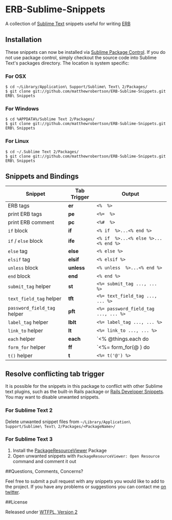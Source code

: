 ERB-Sublime-Snippets
====================

A collection of [Sublime Text](http://www.sublimetext.com/) snippets useful for writing [ERB](http://ruby-doc.org/stdlib-1.9.3/libdoc/erb/rdoc/ERB.html)

## Installation

These snippets can now be installed via [Sublime Package Control](http://wbond.net/sublime_packages/package_control). If you do not use package control, simply checkout the source code into Sublime Text's packages directory. The location is system specific:

### For OSX

    $ cd ~/Library/Application\ Support/Sublime\ Text\ 2/Packages/
    $ git clone git://github.com/matthewrobertson/ERB-Sublime-Snippets.git ERB\ Snippets

### For Windows

    $ cd %APPDATA%/Sublime Text 2/Packages/
    $ git clone git://github.com/matthewrobertson/ERB-Sublime-Snippets.git ERB\ Snippets

### For Linux

    $ cd ~/.Sublime Text 2/Packages/
    $ git clone git://github.com/matthewrobertson/ERB-Sublime-Snippets.git ERB\ Snippets

## Snippets and Bindings

Snippet | Tab Trigger | Output
--- | --- | ---
ERB tags | __er__ | `<%  %>`
print ERB tags | __pe__ | `<%=  %>`
print ERB comment | __pc__ | `<%#  %>`
`if` block | __if__ | `<% if  %>...<% end %>`
`if` / `else` block | __ife__ | `<% if  %>...<% else %>...<% end %>`
`else` tag | __else__ | `<% else %>`
`elsif` tag | __elsif__ | `<% elsif %>`
`unless` block | __unless__ | `<% unless  %>...<% end %>`
`end` block | __end__ | `<% end %>`
`submit_tag` helper | __st__ | `<%= submit_tag ..., ... %>`
`text_field_tag` helper | __tft__ | `<%= text_field_tag ..., ... %>`
`password_field_tag` helper | __pft__ | `<%= password_field_tag ..., ... %>`
`label_tag` helper | __lblt__ | `<%= label_tag ..., ... %>`
`link_to` helper | __lt__ | `<%= link_to ..., ... %>`
`each` helper | __each__ | `<% @things.each do |thing| %> ... <% end %>`
`form_for` helper | __ff__ | `<%= form_for(@ ) do |f| %> ... <% end %>`
`t()` helper | __t__ | `<%= t('@') %>`

## Resolve conflicting tab trigger

It is possible for the snippets in this package to conflict with other Sublime text plugins, such as the built-in Rails package or [Rails Developer Snippets](https://github.com/j10io/railsdev-sublime-snippets). You may want to disable unwanted snippets.

### For Sublime Text 2

Delete unwanted snippet files from `~/Library/Application\ Support/Sublime\ Text\ 2/Packages/<PackageName>/`

### For Sublime Text 3

1. Install the [PackageResourceViewer](https://github.com/skuroda/PackageResourceViewer) Package
2. Open unwanted snippets with `PackageResourceViewer: Open Resource` command and comment it out

##Questions, Comments, Concerns?

Feel free to submit a pull request with any snippets you would like to add to the project. If you have any problems or suggestions you can contact me [on twitter](https://twitter.com/mattdrobertson).

##License

Released under [WTFPL, Version 2](https://raw.github.com/matthewrobertson/ERB-Sublime-Snippets/master/LICENSE.txt)
